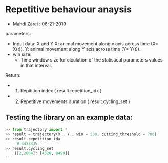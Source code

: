 

# Repetitive behaviour anaysis
* Mahdi Zarei : 06-21-2019

parameters:
* Input data: X and Y
    X: animal movement along x axis across time (X= X(t)).
    Y: animal movement along Y axis across time (Y= Y(t)). 
* win size:
    - Time window size for clculation of the statistical parameters values in that interval.
   
Return:
* 1. Repitition index ( result.repetition_idx )
* 2. Repetitive movements duration ( result.cycling_set )


## Testing the library on an example data:

```python
>> from trajectory import *
>> result = trajectory(X , Y , win = 500, cutting_threshold = 700)
>> result.repetition_idx 
     0.4433335
>> result.cycling_set
    {[2,2004]: [4520, 8499]}
'''
